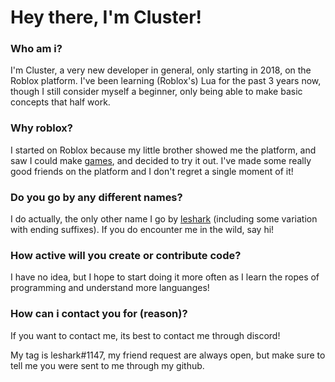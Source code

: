 # Hey there, I'm Cluster!

### Who am i?

I'm Cluster, a very new developer in general, only starting in 2018, on the Roblox platform. I've been learning
(Roblox's) Lua for the past 3 years now, though I still consider myself a beginner, only being able to make
basic concepts that half work.


### Why roblox?

I started on Roblox because my little brother showed me the platform, and saw I could make [games](https://www.roblox.com/users/675796106/profile), and decided
to try it out. I've made some really good friends on the platform and I don't regret a single moment of it!


### Do you go by any different names?

I do actually, the only other name I go by [leshark](https://www.youtube.com/channel/UCO5nYGACDY81kFln5tjTXpA) (including some variation with ending suffixes). If you do 
encounter me in the wild, say hi!


### How active will you create or contribute code?

I have no idea, but I hope to start doing it more often as I learn the ropes of programming and understand more languanges!


### How can i contact you for (reason)?

If you want to contact me, its best to contact me through discord!

My tag is leshark#1147, my friend request are always open, but make sure to tell me you were sent to me through my github.
